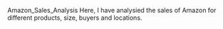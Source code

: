 Amazon_Sales_Analysis
Here, I have analysied the sales of Amazon for different products, size, buyers and locations.
